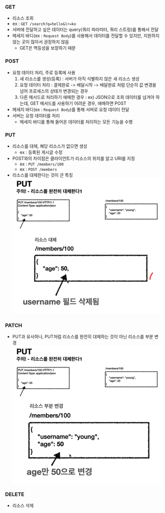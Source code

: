 ### GET
- 리소스 조회
- ex : `GET /search?q=hello&lr=ko`
- 서버에 전달하고 싶은 데이터는 query(쿼리 파라미터, 쿼리 스트링)를 통해서 전달
- 메세지 바디(ex : `Request Body`)를 사용해서 데이터를 전달할 수 있지만, 지원하지 않는 곳이 많아서 권장하지 않음
    - GET은 멱등성을 보장하기 때문

### POST
- 요청 데이터 처리, 주로 등록에 사용
    1. 새 리소스를 생성(등록) : 서버가 아직 식별하지 않은 새 리소스 생성
    2. 요청 데이터 처리 : 결제완료 -> 배달시작 -> 배달완료 처럼 단순히 값 변경을 넘어 프로세스의 상태가 변경되는 경우
    3. 다른 메서드로 처리하기 애매한 경우 : ex) JSON으로 조회 데이터를 넘겨야 하는데, GET 메서드를 사용하기 어려운 경우, 애매하면 POST 
- 메세지 바디(ex : `Request Body`)를 통해 서버로 요청 데이터 전달
- 서버는 요청 데이터를 처리
    - 메세지 바디를 통해 들어온 데이터를 처리하는 모든 기능을 수행

### PUT 
- 리소스를 대체, 해당 리소스가 없으면 생성
    - ex : 등록된 게시글 수정
- POST와의 차이점은 클라이언트가 리소스의 위치를 알고 URI를 지정
    - ex : `PUT /members/100`
    - ex : `POST /members`
- 리소스를 대체한다는 것이 큰 특징
![PUT1](https://github.com/Astrid-DM/Computer-Science/blob/main/WEB/Image_Folder/Screen%20Shot%202022-09-12%20at%208.34.26%20PM.png)
![PUT2](https://github.com/Astrid-DM/Computer-Science/blob/main/WEB/Image_Folder/Screen%20Shot%202022-09-12%20at%208.34.34%20PM.png)

### PATCH
- PUT과 유사하나, PUT처럼 리소스를 완전히 대체하는 것이 아닌 리소스를 부분 변경
![PUT1](https://github.com/Astrid-DM/Computer-Science/blob/main/WEB/Image_Folder/Screen%20Shot%202022-09-12%20at%208.34.26%20PM.png)
![PATH](https://github.com/Astrid-DM/Computer-Science/blob/main/WEB/Image_Folder/Screen%20Shot%202022-09-12%20at%208.35.21%20PM.png)

### DELETE
- 리소스 삭제

